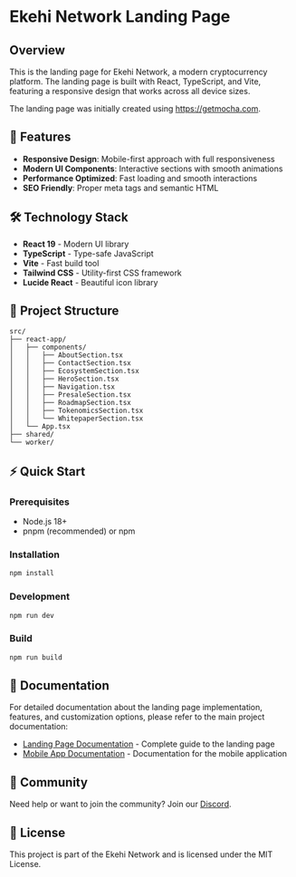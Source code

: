 # Ekehi Network Landing Page

## Overview

This is the landing page for Ekehi Network, a modern cryptocurrency platform. The landing page is built with React, TypeScript, and Vite, featuring a responsive design that works across all device sizes.

The landing page was initially created using https://getmocha.com.

## 🚀 Features

- **Responsive Design**: Mobile-first approach with full responsiveness
- **Modern UI Components**: Interactive sections with smooth animations
- **Performance Optimized**: Fast loading and smooth interactions
- **SEO Friendly**: Proper meta tags and semantic HTML

## 🛠 Technology Stack

- **React 19** - Modern UI library
- **TypeScript** - Type-safe JavaScript
- **Vite** - Fast build tool
- **Tailwind CSS** - Utility-first CSS framework
- **Lucide React** - Beautiful icon library

## 📁 Project Structure

```
src/
├── react-app/
│   ├── components/
│   │   ├── AboutSection.tsx
│   │   ├── ContactSection.tsx
│   │   ├── EcosystemSection.tsx
│   │   ├── HeroSection.tsx
│   │   ├── Navigation.tsx
│   │   ├── PresaleSection.tsx
│   │   ├── RoadmapSection.tsx
│   │   ├── TokenomicsSection.tsx
│   │   └── WhitepaperSection.tsx
│   └── App.tsx
├── shared/
└── worker/
```

## ⚡ Quick Start

### Prerequisites
- Node.js 18+
- pnpm (recommended) or npm

### Installation
```bash
npm install
```

### Development
```bash
npm run dev
```

### Build
```bash
npm run build
```

## 📖 Documentation

For detailed documentation about the landing page implementation, features, and customization options, please refer to the main project documentation:

- [Landing Page Documentation](../Documentations/LANDING_PAGE_DOCUMENTATION.md) - Complete guide to the landing page
- [Mobile App Documentation](../Documentations/) - Documentation for the mobile application

## 🤝 Community

Need help or want to join the community? 
Join our [Discord](https://discord.gg/shDEGBSe2d).

## 📄 License

This project is part of the Ekehi Network and is licensed under the MIT License.